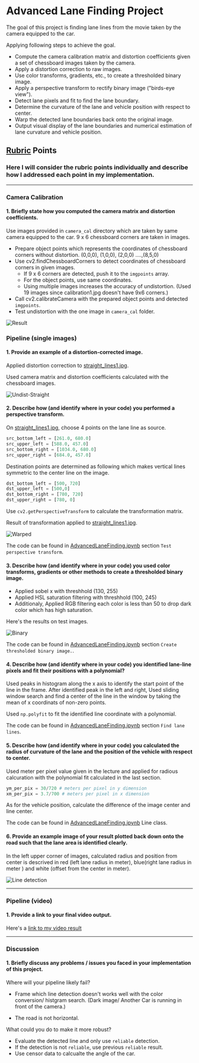 # Advanced Lane Finding Project

The goal of this project is finding lane lines from the movie taken by the
camera equipped to the car.

Applying following steps to achieve the goal.

* Compute the camera calibration matrix and distortion coefficients given a
set of chessboard images taken by the camera.
* Apply a distortion correction to raw images.
* Use color transforms, gradients, etc., to create a thresholded binary image.
* Apply a perspective transform to rectify binary image ("birds-eye view").
* Detect lane pixels and fit to find the lane boundary.
* Determine the curvature of the lane and vehicle position with respect to center.
* Warp the detected lane boundaries back onto the original image.
* Output visual display of the lane boundaries and numerical estimation of lane curvature and vehicle position.

## [Rubric](https://review.udacity.com/#!/rubrics/571/view) Points

### Here I will consider the rubric points individually and describe how I addressed each point in my implementation.  

---

### Camera Calibration

#### 1. Briefly state how you computed the camera matrix and distortion coefficients.

Use images provided in `camera_cal` directory which are taken by same camera
equipped to the car.
9 x 6 chessboard corners are taken in images.

- Prepare object points which represents the coordinates of chessboard corners
without distortion. (0,0,0), (1,0,0), (2,0,0) ....,(8,5,0)
- Use cv2.findChessboardCorners to detect coordinates of chessboard corners in
given images.
    - If 9 x 6 corners are detected, push it to the `imgpoints` array.
    - For the object points, use same coordinates.
    - Using multiple images increases the accuracy of undistortion.
      (Used 19 images since calibration1.jpg doesn't have 9x6 corners.)
- Call cv2.calibrateCamera with the prepared object points and detected `imgpoints`.
- Test undistortion with the one image in `camera_cal` folder.

![Result](./output_images/undistortion.png)


### Pipeline (single images)

#### 1. Provide an example of a distortion-corrected image.

Applied distortion correction to [straight_lines1.jpg](./test_images/straight_lines1.jpg).

Used camera matrix and distortion coefficients calculated with the
chessboard images.

![Undist-Straight](./output_images/undistortion-straight.png)

#### 2. Describe how (and identify where in your code) you performed a perspective transform.

On [straight_lines1.jpg](./test_images/straight_lines1.jpg), choose 4 points on the lane line as source.

```python
src_bottom_left = [261.0, 680.0]
src_upper_left = [588.0, 457.0]
src_bottom_right = [1034.0, 680.0]
src_upper_right = [684.0, 457.0]
```

Destination points are determined as following which makes vertical lines symmetric to the center line on the image.

```python
dst_bottom_left = [500, 720]
dst_upper_left = [500,0]
dst_bottom_right = [780, 720]
dst_upper_right = [780, 0]
```

Use `cv2.getPerspectiveTransform` to calculate the transformation matrix.

Result of transformation applied to [straight_lines1.jpg](./test_images/straight_lines1.jpg).

![Warped](./output_images/perspective_transform.png)

The code can be found in [AdvancedLaneFinding.ipynb](./AdvancedLaneFinding.ipynb) section `Test perspective transform`.

#### 3. Describe how (and identify where in your code) you used color transforms, gradients or other methods to create a thresholded binary image.

- Applied sobel x with threshhold (130, 255)
- Applied HSL saturation filtering with threshhold (100, 245)
- Additionaly, Applied RGB filtering each color is less than 50 to drop dark color which has high saturation.

Here's the results on test images.

![Binary](./output_images/binary_thresh.png)

The code can be found in [AdvancedLaneFinding.ipynb](./AdvancedLaneFinding.ipynb) section `Create thresholded binary image.`.

#### 4. Describe how (and identify where in your code) you identified lane-line pixels and fit their positions with a polynomial?

Used peaks in histogram along the x axis to identify the start point of the line in the frame.
After identified peak in the left and right,
Used sliding window search and find a center of the line in the window by taking the mean of x coordinats of non-zero points.

Used `np.polyfit` to fit the identified line coordinate with a polynomial.

The code can be found in [AdvancedLaneFinding.ipynb](./AdvancedLaneFinding.ipynb) section `Find lane lines`.

#### 5. Describe how (and identify where in your code) you calculated the radius of curvature of the lane and the position of the vehicle with respect to center.

Used meter per pixel value given in the lecture and applied for radious calcuration with the polynomial fit calculated in the last section.

```python
ym_per_pix = 30/720 # meters per pixel in y dimension
xm_per_pix = 3.7/700 # meters per pixel in x dimension
```

As for the vehicle position, calculate the difference of the image center and line center.

The code can be found in [AdvancedLaneFinding.ipynb](./AdvancedLaneFinding.ipynb) Line class.

#### 6. Provide an example image of your result plotted back down onto the road such that the lane area is identified clearly.

In the left upper corner of images, calculated radius and position from center is descrived in red (left lane radius in meter), blue(right lane radius in meter ) and white (offset from the center in meter).

![Line detection](./output_images/line_detection.png)

---

### Pipeline (video)

#### 1. Provide a link to your final video output.

Here's a [link to my video result](./output_images/output.mp4)

---

### Discussion

#### 1. Briefly discuss any problems / issues you faced in your implementation of this project.

Where will your pipeline likely fail?

- Frame which line detection doesn't works well with the color conversion/ histgram search. (Dark image/ Another Car is running in front of the camera.)

- The road is not horizontal.

What could you do to make it more robust?

- Evaluate the detected line and only use `reliable` detection.
- If the detection is not `reliable`, use previous `reliable` result.
- Use censor data to calcualte the angle of the car.
